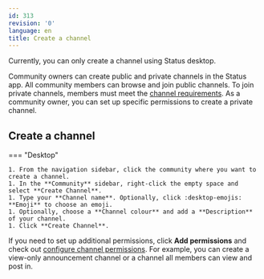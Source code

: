 ```yaml
---
id: 313
revision: '0'
language: en
title: Create a channel
---
```


<Admonition type="info">
Currently, you can only create a channel using Status desktop.
</Admonition>

Community owners can create public and private channels in the Status app. All community members can browse and join public channels. To join private channels, members must meet the [channel requirements](./understand-token-requirements-in-channels). As a community owner, you can set up specific permissions to create a private channel.

## Create a channel

=== "Desktop"

    1. From the navigation sidebar, click the community where you want to create a channel.
    1. In the **Community** sidebar, right-click the empty space and select **Create Channel**.
    1. Type your **Channel name**. Optionally, click :desktop-emojis: **Emoji** to choose an emoji.
    1. Optionally, choose a **Channel colour** and add a **Description** of your channel.
    1. Click **Create Channel**.

If you need to set up additional permissions, click **Add permissions** and check out [configure channel permissions](./configure-channel-permissions). For example, you can create a view-only announcement channel or a channel all members can view and post in.
